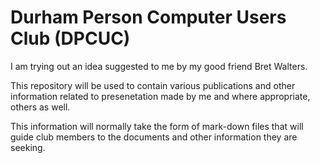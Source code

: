 # Durham Person Computer Users Club (DPCUC)

I am trying out an idea suggested to me by my good friend Bret Walters.

This repository will be used to contain various publications and 
other information related to presenetation made by me and where 
appropriate, others as well.

This information will normally take the form of mark-down files
that will guide club members to the documents and other information
they are seeking.
